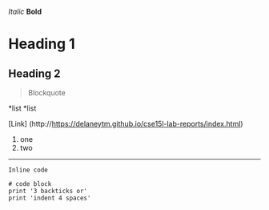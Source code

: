 *Italic* 
**Bold**
# Heading 1
## Heading 2
> Blockquote

*list
*list

[Link] (http://https://delaneytm.github.io/cse15l-lab-reports/index.html)

1. one
2. two
---
`Inline code`
``` 
# code block
print '3 backticks or'
print 'indent 4 spaces'
```
